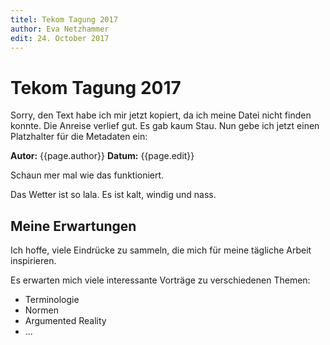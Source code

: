 ```yaml
---
titel: Tekom Tagung 2017
author: Eva Netzhammer
edit: 24. October 2017
---
```


# Tekom Tagung 2017

Sorry, den Text habe ich mir jetzt kopiert, da ich meine Datei nicht finden konnte.
Die Anreise verlief gut. Es gab kaum Stau.
Nun gebe ich jetzt einen Platzhalter für die Metadaten ein:

**Autor:** {{page.author}}
**Datum:** {{page.edit}}

Schaun mer mal wie das funktioniert.

Das Wetter ist so lala. Es ist kalt, windig und nass.

## Meine Erwartungen

Ich hoffe, viele Eindrücke zu sammeln, die mich für meine tägliche Arbeit inspirieren. 

Es erwarten mich viele interessante Vorträge zu verschiedenen Themen:

* Terminologie
* Normen
* Argumented Reality
* ...
